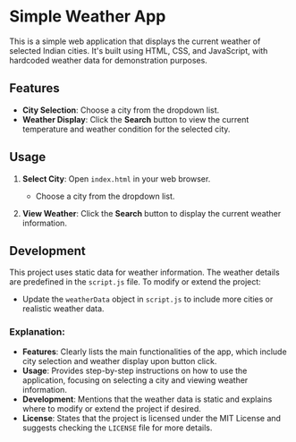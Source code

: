 
# Simple Weather App

This is a simple web application that displays the current weather of selected Indian cities. It's built using HTML, CSS, and JavaScript, with hardcoded weather data for demonstration purposes.

## Features

- **City Selection**: Choose a city from the dropdown list.
- **Weather Display**: Click the **Search** button to view the current temperature and weather condition for the selected city.

## Usage

1. **Select City**: Open `index.html` in your web browser.
   - Choose a city from the dropdown list.
   
2. **View Weather**: Click the **Search** button to display the current weather information.

## Development

This project uses static data for weather information. The weather details are predefined in the `script.js` file. To modify or extend the project:
- Update the `weatherData` object in `script.js` to include more cities or realistic weather data.


### Explanation:

- **Features**: Clearly lists the main functionalities of the app, which include city selection and weather display upon button click.
- **Usage**: Provides step-by-step instructions on how to use the application, focusing on selecting a city and viewing weather information.
- **Development**: Mentions that the weather data is static and explains where to modify or extend the project if desired.
- **License**: States that the project is licensed under the MIT License and suggests checking the `LICENSE` file for more details.

